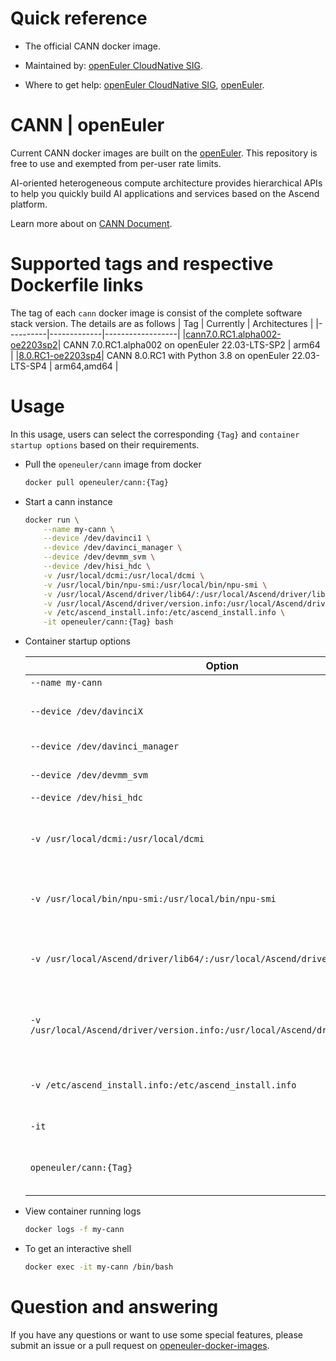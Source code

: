 # Quick reference

- The official CANN docker image.

- Maintained by: [openEuler CloudNative SIG](https://gitee.com/openeuler/cloudnative).

- Where to get help: [openEuler CloudNative SIG](https://gitee.com/openeuler/cloudnative), [openEuler](https://gitee.com/openeuler/community).

# CANN | openEuler
Current CANN docker images are built on the [openEuler](https://repo.openeuler.org/). This repository is free to use and exempted from per-user rate limits.

AI-oriented heterogeneous compute architecture provides hierarchical APIs to help you quickly build AI applications and services based on the Ascend platform.

Learn more about on [CANN Document](https://www.hiascend.com/en/document).

# Supported tags and respective Dockerfile links
The tag of each `cann` docker image is consist of the complete software stack version. The details are as follows
|    Tag   |  Currently  |   Architectures  |
|----------|-------------|------------------|
|[cann7.0.RC1.alpha002-oe2203sp2](https://gitee.com/openeuler/openeuler-docker-images/blob/master/cann/7.0.RC1.alpha002/22.03-lts-sp2/Dockerfile)| CANN 7.0.RC1.alpha002 on openEuler 22.03-LTS-SP2 | arm64 |
|[8.0.RC1-oe2203sp4](https://gitee.com/openeuler/openeuler-docker-images/blob/master/cann/8.0.RC1/22.03-lts-sp4/Dockerfile)| CANN 8.0.RC1 with Python 3.8 on openEuler 22.03-LTS-SP4 | arm64,amd64 |

# Usage
In this usage, users can select the corresponding `{Tag}` and `container startup options` based on their requirements.

- Pull the `openeuler/cann` image from docker

	```bash
	docker pull openeuler/cann:{Tag}
	```

- Start a cann instance

	```bash
	docker run \
        --name my-cann \
        --device /dev/davinci1 \
        --device /dev/davinci_manager \
        --device /dev/devmm_svm \
        --device /dev/hisi_hdc \
        -v /usr/local/dcmi:/usr/local/dcmi \
        -v /usr/local/bin/npu-smi:/usr/local/bin/npu-smi \
        -v /usr/local/Ascend/driver/lib64/:/usr/local/Ascend/driver/lib64/ \
        -v /usr/local/Ascend/driver/version.info:/usr/local/Ascend/driver/version.info \
        -v /etc/ascend_install.info:/etc/ascend_install.info \
        -it openeuler/cann:{Tag} bash
	```

- Container startup options

	| Option | Description |
	|--|--|
    | `--name my-cann` | Names the container `my-cann`. |
    | `--device /dev/davinciX` | NPU device, where `X` is the physical ID number of the chip, e.g., davinci1. |
    | `--device /dev/davinci_manager` | Davinci-related management device. |
    | `--device /dev/devmm_svm` | Memory management-related device. |
    | `--device /dev/hisi_hdc` | 	HDC-related management device. |
	| `-v /usr/local/dcmi:/usr/local/dcmi` | Mounts the host's DCMI .so and interface file directory /usr/local/dcmi to the container. Please modify according to actual situation. |
    | `-v /usr/local/bin/npu-smi:/usr/local/bin/npu-smi` | Mount the host npu-smi tool "/usr/local/bin/npu-smi" into the container. Please modify it according to the actual situation. |
    | `-v /usr/local/Ascend/driver/lib64/:/usr/local/Ascend/driver/lib64/` | Mounts the host directory /usr/local/Ascend/driver/lib64/driver to the container. Please modify according to the path where the driver's .so files are located. |
    | `-v /usr/local/Ascend/driver/version.info:/usr/local/Ascend/driver/version.info` | Mounts the host's version information file /usr/local/Ascend/driver/version.info to the container. Please modify according to actual situation. |
    | `-v /etc/ascend_install.info:/etc/ascend_install.info` | Mounts the host's installation information file /etc/ascend_install.info to the container. |
    | `-it` | Starts the container in interactive mode with a terminal (bash). |
    | `openeuler/cann:{Tag}` | Specifies the Docker image to run, replace `{Tag}` with the specific version or tag of the `openeuler/cann` image you want to use. |

- View container running logs

	```bash
	docker logs -f my-cann
	```

- To get an interactive shell

	```bash
	docker exec -it my-cann /bin/bash
	```

# Question and answering
If you have any questions or want to use some special features, please submit an issue or a pull request on [openeuler-docker-images](https://gitee.com/openeuler/openeuler-docker-images).